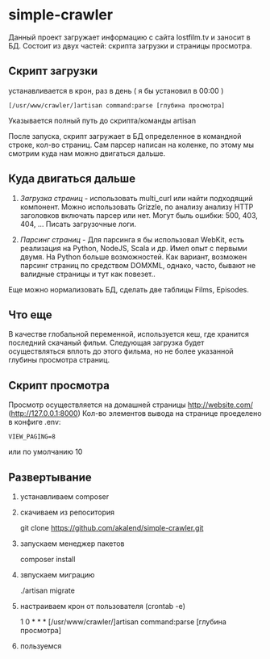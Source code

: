# simple-crawler


Данный проект загружает информацию с сайта lostfilm.tv и заносит в БД. Состоит из двух частей: скрипта загрузки и страницы просмотра.

## Скрипт загрузки 
устанавливается в крон, раз в день ( я бы установил в 00:00 )
	
	[/usr/www/crawler/]artisan command:parse [глубина просмотра]
	
Указывается полный путь до скрипта/команды artisan

После запуска, скрипт загружает в БД определенное в командной строке, кол-во страниц.  Сам парсер написан на коленке, по этому мы смотрим куда нам можно двигаться дальше.

## Куда двигаться дальше

1. *Загрузка страниц* - использовать multi_curl или найти подходящий компонент. Можно использовать Grizzle, по анализу анализу HTTP заголовков включать парсер или нет. Могут быль ошибки: 500, 403, 404, ... Писать загрузочные логи. 

2. *Парсинг страниц* - Для парсинга я бы использовал WebKit, есть реализация на Python, NodeJS, Scala и др. Имел опыт с первыми двумя. На Python больше возможностей. Как вариант, возможен парсинг страниц по средством DOMXML, однако, часто, бывают не валидные страницы и тут как повезет..

Еще можно нормализовать БД, сделать две таблицы Films, Episodes.

## Что еще
В качестве глобальной переменной, используется кеш, где хранится последний скачаный фильм. Следующая загрузка будет осуществляться вплоть до этого фильма, но не более указанной глубины просмотра страниц.


## Скрипт просмотра 

Просмотр осуществляется на домашней страницы http://website.com/ (http://127.0.0.1:8000)
Кол-во элементов вывода на странице проеделено в конфиге .env:
	
	VIEW_PAGING=8

или по умолчанию 10



## Развертывание

1. устанавливаем composer

2. скачиваем из репоситория 
	
	git clone https://github.com/akalend/simple-crawler.git

3. запускаем менеджер пакетов
	
	composer install

4. звпускаем миграцию

	./artisan 	migrate

6. настраиваем крон от пользователя (crontab -e)

	
	1 0  *   *   *  [/usr/www/crawler/]artisan command:parse [глубина просмотра]

7. пользуемся
